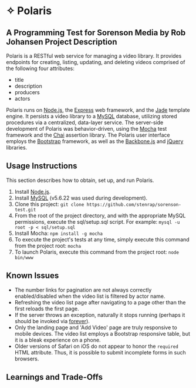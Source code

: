 # ✧ Polaris
A Programming Test for Sorenson Media by Rob Johansen
Project Description
-----
Polaris is a RESTful web service for managing a video library. It provides endpoints for creating, listing, updating, and deleting videos comprised of the following four attributes:

* title
* description
* producers
* actors

Polaris runs on [Node.js](http://nodejs.org/), the [Express](http://expressjs.com/) web framework, and the [Jade](http://jade-lang.com/) template engine. It persists a video library to a [MySQL](http://www.mysql.com/) database, utilizing stored procedures via a centralized, data-layer service. The server-side development of Polaris was behavior-driven, using the [Mocha](http://mochajs.org/) test framework and the [Chai](http://chaijs.com/) assertion library. The Polaris user interface employs the [Bootstrap](http://getbootstrap.com/) framework, as well as the [Backbone.js](http://backbonejs.org/) and [jQuery]() libraries.

Usage Instructions
-----
This section describes how to obtain, set up, and run Polaris.

1. Install [Node.js](http://nodejs.org/download/).
2. Install [MySQL](http://dev.mysql.com/downloads/mysql/) (v5.6.22 was used during development).
3. Clone this project:
   `git clone https://github.com/stenrap/sorenson-test.git`
4. From the root of the project directory, and with the appropriate MySQL permissions, execute the sql/setup.sql script. For example:
   `mysql -u root -p < sql/setup.sql`
5. Install Mocha:
   `npm install -g mocha`
6. To execute the project's tests at any time, simply execute this command from the project root:
   `mocha`
7. To launch Polaris, execute this command from the project root:
   `node bin/www`

Known Issues
-----
* The number links for pagination are not always correctly enabled/disabled when the video list is filtered by actor name.
* Refreshing the video list page after navigating to a page other than the first reloads the first page.
* If the server throws an exception, naturally it stops running (perhaps it should be invoked via [forever](https://www.npmjs.com/package/forever)).
* Only the landing page and 'Add Video' page are truly responsive to mobile devices. The video list employs a Bootstrap responsive table, but it is a bleak experience on a phone.
* Older versions of Safari on iOS do not appear to honor the `required` HTML attribute. Thus, it is possible to submit incomplete forms in such browsers.

Learnings and Trade-Offs
-----
